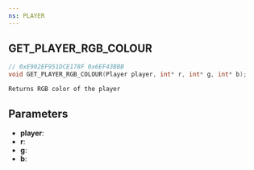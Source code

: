 ```yaml
---
ns: PLAYER
---
```

## GET_PLAYER_RGB_COLOUR

```c
// 0xE902EF951DCE178F 0x6EF43BBB
void GET_PLAYER_RGB_COLOUR(Player player, int* r, int* g, int* b);
```

```
Returns RGB color of the player  
```

## Parameters
* **player**: 
* **r**: 
* **g**: 
* **b**: 


